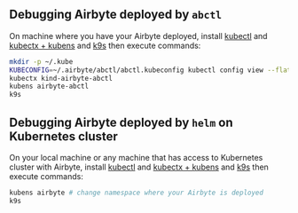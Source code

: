## Debugging Airbyte deployed by `abctl`

On machine where you have your Airbyte deployed, install [kubectl](https://kubernetes.io/docs/tasks/tools/#kubectl) and [kubectx + kubens](https://github.com/ahmetb/kubectx) and [k9s](https://k9scli.io/)
then execute commands:

```bash
mkdir -p ~/.kube
KUBECONFIG=~/.airbyte/abctl/abctl.kubeconfig kubectl config view --flatten > ~/.kube/config
kubectx kind-airbyte-abctl
kubens airbyte-abctl
k9s
```

## Debugging Airbyte deployed by `helm` on Kubernetes cluster

On your local machine or any machine that has access to Kubernetes cluster with Airbyte, install [kubectl](https://kubernetes.io/docs/tasks/tools/#kubectl) and [kubectx + kubens](https://github.com/ahmetb/kubectx) and [k9s](https://k9scli.io/)
then execute commands:

```bash
kubens airbyte # change namespace where your Airbyte is deployed
k9s
```
